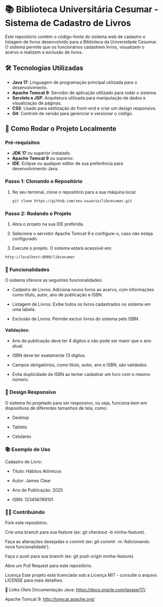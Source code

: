 # 📚 **Biblioteca Universitária Cesumar** - Sistema de Cadastro de Livros

Este repositório contém o código-fonte do sistema web de cadastro e listagem de livros desenvolvido para a Biblioteca da Universidade Cesumar. O sistema permite que os funcionários cadastrem livros, visualizem o acervo e realizem a exclusão de livros.

## 🛠️ **Tecnologias Utilizadas**

- **Java 17**: Linguagem de programação principal utilizada para o desenvolvimento.
- **Apache Tomcat 9**: Servidor de aplicação utilizado para rodar o sistema.
- **Servlets e JSP**: Arquitetura utilizada para manipulação de dados e visualização de páginas.
- **CSS**: Usado para estilização do front-end e criar um design responsivo.
- **Git**: Controle de versão para gerenciar e versionar o código.

## 🚀 **Como Rodar o Projeto Localmente**

### Pré-requisitos

- **JDK 17** ou superior instalado.
- **Apache Tomcat 9** ou superior.
- **IDE**: Eclipse ou qualquer editor de sua preferência para desenvolvimento Java.

### Passo 1: Clonando o Repositório

1. No seu terminal, clone o repositório para a sua máquina local:

   ```bash
   git clone https://github.com/seu-usuario/libcesumar.git

### Passo 2: Rodando o Projeto

1. Abra o projeto na sua IDE preferida.

2. Selecione o servidor Apache Tomcat 9 e configure-o, caso não esteja configurado.

3. Execute o projeto. O sistema estará acessível em:

 ```bash
http://localhost:8080/libcesumar
```
### 📝 Funcionalidades
O sistema oferece as seguintes funcionalidades:

- Cadastro de Livros: Adiciona novos livros ao acervo, com informações como título, autor, ano de publicação e ISBN.

- Listagem de Livros: Exibe todos os livros cadastrados no sistema em uma tabela.

- Exclusão de Livros: Permite excluir livros do sistema pelo ISBN.

#### Validações:
- Ano de publicação deve ter 4 dígitos e não pode ser maior que o ano atual.

- ISBN deve ter exatamente 13 dígitos.

- Campos obrigatórios, como título, autor, ano e ISBN, são validados.

- Evita duplicidade de ISBN ao tentar cadastrar um livro com o mesmo número.

### 🎨 Design Responsivo
O sistema foi projetado para ser responsivo, ou seja, funciona bem em dispositivos de diferentes tamanhos de tela, como:

- Desktop

- Tablets

- Celulares

### 📚 Exemplo de Uso
Cadastro de Livro:

- Título: Hábitos Atômicos

- Autor: James Clear

- Ano de Publicação: 2025

- ISBN: 123456789101

### 🧑‍💻 Contribuindo
Fork este repositório.

Crie uma branch para sua feature (ex: git checkout -b minha-feature).

Faça as alterações desejadas e commit (ex: git commit -m 'Adicionando nova funcionalidade').

Faça o push para sua branch (ex: git push origin minha-feature).

Abra um Pull Request para este repositório.

 Licença
Este projeto está licenciado sob a Licença MIT - consulte o arquivo LICENSE para mais detalhes.

🔗 Links Úteis
Documentação Java: https://docs.oracle.com/javase/17/

Apache Tomcat 9: http://tomcat.apache.org/

